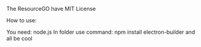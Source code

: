 The ResourceGO have MIT License


How to use:

You need: node.js
In folder use command: npm install electron-builder and all be cool
